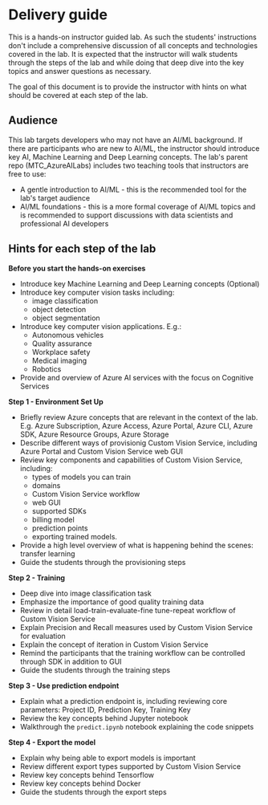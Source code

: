 # Delivery guide
This is a hands-on instructor guided lab. As such the students' instructions don't include a comprehensive discussion of all concepts 
and technologies covered in the lab. It is expected that the instructor will walk students through the steps of the lab and while doing that 
deep dive into the key topics and answer questions as necessary.

The goal of this document is to provide the instructor with hints on what should be covered at each step of the lab.

## Audience
This lab targets developers who may not have an AI/ML background. If there are participants who are new to AI/ML, the instructor should introduce key AI, Machine Learning and Deep Learning concepts. The lab's parent repo (MTC_AzureAILabs) includes two teaching tools that instructors are free to use:
- A gentle introduction to AI/ML - this is the recommended tool for the lab's target audience
- AI/ML foundations - this is a more formal coverage of AI/ML topics and is recommended to support discussions with data scientists and professional AI developers


## Hints for each step of the lab
**Before you start the hands-on exercises**
- Introduce key Machine Learning and Deep Learning concepts (Optional)
- Introduce key computer vision tasks including:
  - image classification
  - object detection
  - object segmentation
- Introduce key computer vision applications. E.g.:
  - Autonomous vehicles
  - Quality assurance
  - Workplace safety
  - Medical imaging
  - Robotics
- Provide and overview of Azure AI services with the focus on Cognitive Services

**Step 1 - Environment Set Up**
- Briefly review Azure concepts that are relevant in the context of the lab. E.g.  Azure Subscription, Azure Access, Azure Portal, Azure CLI, Azure SDK, Azure Resource Groups, Azure Storage
- Describe different ways of provisionig Custom Vision Service, including Azure Portal and Custom Vision Service web GUI
- Review key components and capabilities of Custom Vision Service, including: 
  - types of models you can train
  - domains
  - Custom Vision Service workflow
  - web GUI
  - supported SDKs 
  - billing model
  - prediction points
  - exporting trained models.
- Provide a high level overview of what is happening behind the scenes: transfer learning
- Guide the students through the provisioning steps

**Step 2 - Training**
- Deep dive into image classification task
- Emphasize the importance of good quality training data
- Review in detail load-train-evaluate-fine tune-repeat workflow of Custom Vision Service
- Explain Precision and Recall measures used by Custom Vision Service for evaluation
- Explain the concept of iteration in Custom Vision Service
- Remind the participants that the training workflow can be controlled through SDK in addition to GUI
- Guide the students through the training steps

**Step 3 - Use prediction endpoint**
- Explain what a prediction endpoint is, including reviewing core parameters: Project ID, Prediction Key, Training Key
- Review the key concepts behind Jupyter notebook
- Walkthrough the `predict.ipynb` notebook explaining the code snippets

**Step 4 - Export the model**
- Explain why being able to export models is important
- Review different export types supported by Custom Vision Service
- Review key concepts behind Tensorflow
- Review key concepts behind Docker
- Guide the students through the export steps



